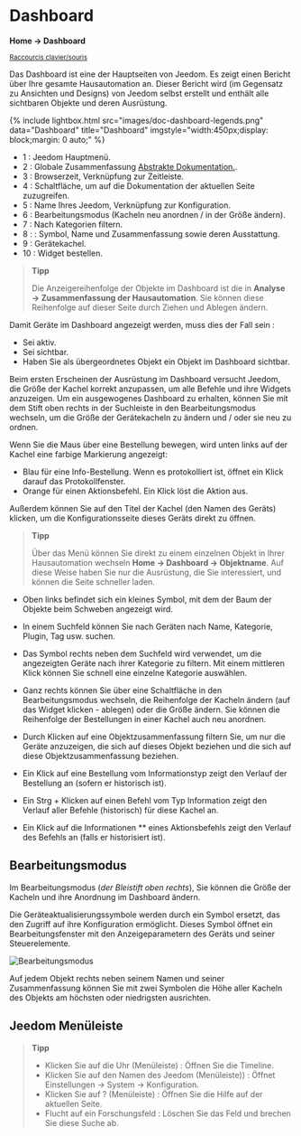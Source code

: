 # Dashboard
**Home → Dashboard**

<small>[Raccourcis clavier/souris](shortcuts.md)</small>

Das Dashboard ist eine der Hauptseiten von Jeedom. Es zeigt einen Bericht über Ihre gesamte Hausautomation an.
Dieser Bericht wird (im Gegensatz zu Ansichten und Designs) von Jeedom selbst erstellt und enthält alle sichtbaren Objekte und deren Ausrüstung.

{% include lightbox.html src="images/doc-dashboard-legends.png" data="Dashboard" title="Dashboard" imgstyle="width:450px;display: block;margin: 0 auto;" %}

- 1 : Jeedom Hauptmenü.
- 2 : Globale Zusammenfassung [Abstrakte Dokumentation.](/de_DE/concept/summary).
- 3 : Browserzeit, Verknüpfung zur Zeitleiste.
- 4 : Schaltfläche, um auf die Dokumentation der aktuellen Seite zuzugreifen.
- 5 : Name Ihres Jeedom, Verknüpfung zur Konfiguration.
- 6 : Bearbeitungsmodus (Kacheln neu anordnen / in der Größe ändern).
- 7 : Nach Kategorien filtern.
- 8 :  : Symbol, Name und Zusammenfassung sowie deren Ausstattung.
- 9 : Gerätekachel.
- 10 : Widget bestellen.

> **Tipp**
>
> Die Anzeigereihenfolge der Objekte im Dashboard ist die in **Analyse → Zusammenfassung der Hausautomation**. Sie können diese Reihenfolge auf dieser Seite durch Ziehen und Ablegen ändern.

Damit Geräte im Dashboard angezeigt werden, muss dies der Fall sein :
- Sei aktiv.
- Sei sichtbar.
- Haben Sie als übergeordnetes Objekt ein Objekt im Dashboard sichtbar.

Beim ersten Erscheinen der Ausrüstung im Dashboard versucht Jeedom, die Größe der Kachel korrekt anzupassen, um alle Befehle und ihre Widgets anzuzeigen.
Um ein ausgewogenes Dashboard zu erhalten, können Sie mit dem Stift oben rechts in der Suchleiste in den Bearbeitungsmodus wechseln, um die Größe der Gerätekacheln zu ändern und / oder sie neu zu ordnen.

Wenn Sie die Maus über eine Bestellung bewegen, wird unten links auf der Kachel eine farbige Markierung angezeigt:
- Blau für eine Info-Bestellung. Wenn es protokolliert ist, öffnet ein Klick darauf das Protokollfenster.
- Orange für einen Aktionsbefehl. Ein Klick löst die Aktion aus.

Außerdem können Sie auf den Titel der Kachel (den Namen des Geräts) klicken, um die Konfigurationsseite dieses Geräts direkt zu öffnen.

> **Tipp**
>
> Über das Menü können Sie direkt zu einem einzelnen Objekt in Ihrer Hausautomation wechseln **Home → Dashboard → Objektname**.
> Auf diese Weise haben Sie nur die Ausrüstung, die Sie interessiert, und können die Seite schneller laden.

- Oben links befindet sich ein kleines Symbol, mit dem der Baum der Objekte beim Schweben angezeigt wird.
- In einem Suchfeld können Sie nach Geräten nach Name, Kategorie, Plugin, Tag usw. suchen.
- Das Symbol rechts neben dem Suchfeld wird verwendet, um die angezeigten Geräte nach ihrer Kategorie zu filtern. Mit einem mittleren Klick können Sie schnell eine einzelne Kategorie auswählen.
- Ganz rechts können Sie über eine Schaltfläche in den Bearbeitungsmodus wechseln, die Reihenfolge der Kacheln ändern (auf das Widget klicken - ablegen) oder die Größe ändern. Sie können die Reihenfolge der Bestellungen in einer Kachel auch neu anordnen.

- Durch Klicken auf eine Objektzusammenfassung filtern Sie, um nur die Geräte anzuzeigen, die sich auf dieses Objekt beziehen und die sich auf diese Objektzusammenfassung beziehen.

- Ein Klick auf eine Bestellung vom Informationstyp zeigt den Verlauf der Bestellung an (sofern er historisch ist).
- Ein Strg + Klicken auf einen Befehl vom Typ Information zeigt den Verlauf aller Befehle (historisch) für diese Kachel an.
- Ein Klick auf die Informationen ** eines Aktionsbefehls zeigt den Verlauf des Befehls an (falls er historisiert ist).


## Bearbeitungsmodus

Im Bearbeitungsmodus (*der Bleistift oben rechts*), Sie können die Größe der Kacheln und ihre Anordnung im Dashboard ändern.

Die Geräteaktualisierungssymbole werden durch ein Symbol ersetzt, das den Zugriff auf ihre Konfiguration ermöglicht. Dieses Symbol öffnet ein Bearbeitungsfenster mit den Anzeigeparametern des Geräts und seiner Steuerelemente.

![Bearbeitungsmodus](./images/EditDashboardModal.gif)

Auf jedem Objekt rechts neben seinem Namen und seiner Zusammenfassung können Sie mit zwei Symbolen die Höhe aller Kacheln des Objekts am höchsten oder niedrigsten ausrichten.

## Jeedom Menüleiste

> **Tipp**
>
> - Klicken Sie auf die Uhr (Menüleiste) : Öffnen Sie die Timeline.
> - Klicken Sie auf den Namen des Jeedom (Menüleiste)) : Öffnet Einstellungen → System → Konfiguration.
> - Klicken Sie auf ? (Menüleiste) : Öffnen Sie die Hilfe auf der aktuellen Seite.
> - Flucht auf ein Forschungsfeld : Löschen Sie das Feld und brechen Sie diese Suche ab.
